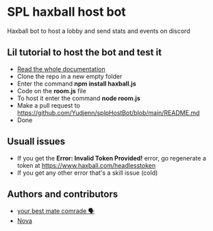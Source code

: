 # SPL haxball host bot

Haxball bot to host a lobby and send stats and events on discord

## Lil tutorial to host the bot and test it

 - [Read the whole documentation](https://github.com/haxball/haxball-issues/wiki/Headless-Host)
 - Clone the repo in a new empty folder
 - Enter the command **npm install haxball.js**
 - Code on the **room.js** file
 - To host it enter the command **node room.js**
 - Make a pull request to https://github.com/Yudjenn/splpHostBot/blob/main/README.md
 - Done

## Usuall issues

- If you get the **Error: Invalid Token Provided!** error, go regenerate a token at https://www.haxball.com/headlesstoken
- If you get any other error that's a skill issue (cold)

## Authors and contributors

- [your best mate comrade 🗣️](https://github.com/Yudjenn)
- [Nova](https://github.com/omnidotnet)